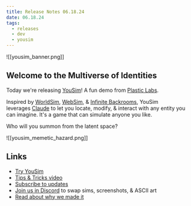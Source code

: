 ```yaml
---
title: Release Notes 06.18.24
date: 06.18.24
tags:
  - releases
  - dev
  - yousim
---
```

![[yousim_banner.png]]
## Welcome to the Multiverse of Identities

Today we're releasing [YouSim](https://yousim.ai/)! A fun demo from [Plastic Labs](https://plasticlabs.ai/).

Inspired by [WorldSim](https://worldsim.nousresearch.com/), [WebSim](https://websim.ai/), & [Infinite Backrooms](https://dreams-of-an-electric-mind.webflow.io/), YouSim leverages [Claude](https://claude.ai/) to let you locate, modify, & interact with any entity you can imagine. It's a game that can simulate anyone you like.

Who will you summon from the latent space?

![[yousim_memetic_hazard.png]]

## Links
- [Try YouSim](https://yousim.ai/)
- [Tips & Tricks video](https://www.loom.com/share/b2fe578b183b400b88845656d7ceb232?sid=59c562ae-00e8-483c-82a9-7218b61f93e8)
- [Subscribe to updates](https://plasticlabs.typeform.com/yousimupdates)
- [Join us in Discord](https://discord.gg/plasticlabs) to swap sims, screenshots, & ASCII art
- [Read about why we made it](https://blog.plasticlabs.ai/blog/YouSim;-Explore-The-Multiverse-of-Identity)
